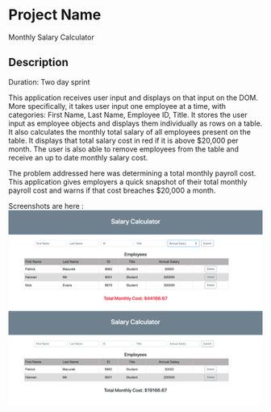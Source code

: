 # Project Name

Monthly Salary Calculator

## Description

Duration: Two day sprint

This application receives user input and displays on that input on the DOM. More specifically, it takes user input one employee at a time, with categories: First Name, Last Name, Employee ID, Title. It stores the user input as employee objects and displays them individually as rows on a table.   It also calculates the monthly total salary of all employees present on the table. It displays that total salary cost in red if it is above $20,000 per month. The user is also able to remove employees from the table and receive an up to date monthly salary cost. 

The problem addressed here was determining a total monthly payroll cost. This application gives employers a quick snapshot of their total monthly payroll cost and warns if that cost breaches $20,000 a month.  

Screenshots are here : ![](Screenshot1.png) ![](Screenshot2.png)

